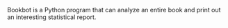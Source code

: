Bookbot is a Python program that can analyze an entire book and print out an interesting statistical report.